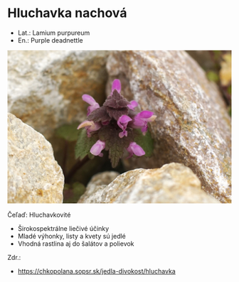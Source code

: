 # Hluchavka nachová
- Lat.: Lamium purpureum
- En.: Purple deadnettle

![Hluchavka nachová](./purple_deadnettle.jpeg "Hluchavka nachová")

Čeľaď: Hluchavkovité

- Širokospektrálne liečivé účinky
- Mladé výhonky, listy a kvety sú jedlé
- Vhodná rastlina aj do šalátov a polievok

Zdr.:
- https://chkopolana.sopsr.sk/jedla-divokost/hluchavka
